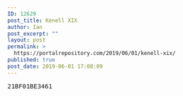 ```yaml
---
ID: 12629
post_title: Kenell XIX
author: Ian
post_excerpt: ""
layout: post
permalink: >
  https://portalrepository.com/2019/06/01/kenell-xix/
published: true
post_date: 2019-06-01 17:08:09
---
```

<pre>21BF01BE3461</pre>